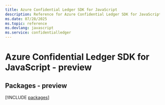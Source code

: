 ```yaml
---
title: Azure Confidential Ledger SDK for JavaScript
description: Reference for Azure Confidential Ledger SDK for JavaScript
ms.date: 07/28/2025
ms.topic: reference
ms.devlang: javascript
ms.service: confidentialledger
---
```

# Azure Confidential Ledger SDK for JavaScript - preview
## Packages - preview
[!INCLUDE [packages](confidential-ledger-index.md)]
